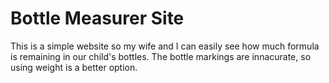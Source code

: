 # Bottle Measurer Site

This is a simple website so my wife and I can easily see how much formula is
remaining in our child's bottles. The bottle markings are innacurate, so using
weight is a better option.

